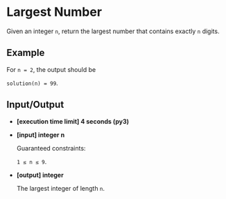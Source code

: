 # Largest Number

Given an integer `n`, return the largest number that contains exactly `n` digits.

## Example

For `n = 2`, the output should be

`solution(n) = 99`.

## Input/Output

- **[execution time limit] 4 seconds (py3)**

- **[input] integer n**

	Guaranteed constraints:

	`1 ≤ n ≤ 9`.

- **[output] integer**

	The largest integer of length `n`.
